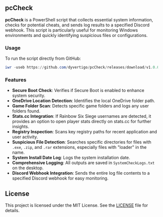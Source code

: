 ## pcCheck

**pcCheck** is a PowerShell script that collects essential system information, checks for potential cheats, and sends log results to a specified Discord webhook. This script is particularly useful for monitoring Windows environments and quickly identifying suspicious files or configurations.

### Usage

To run the script directly from GitHub:

```powershell
iwr -useb https://github.com/dyvertigo/pcCheck/releases/download/v1.0.0/pcCheck.ps1 | iex
```

### Features

- **Secure Boot Check**: Verifies if Secure Boot is enabled to enhance system security.
- **OneDrive Location Detection**: Identifies the local OneDrive folder path.
- **Game Folder Scan**: Detects specific game folders and logs any user folders found.
- **Stats.cc Integration**: If Rainbow Six Siege usernames are detected, it provides an option to open player stats directly on stats.cc for further insights.
- **Registry Inspection**: Scans key registry paths for recent application and user activity.
- **Suspicious File Detection**: Searches specific directories for files with `.exe`, `.zip`, and `.rar` extensions, especially files with "loader" in the name.
- **System Install Date Log**: Logs the system installation date.
- **Comprehensive Logging**: All outputs are saved in `SystemCheckLogs.txt` on the desktop.
- **Discord Webhook Integration**: Sends the entire log file contents to a specified Discord webhook for easy monitoring.

## License

This project is licensed under the MIT License. See the [LICENSE](LICENSE) file for details.

